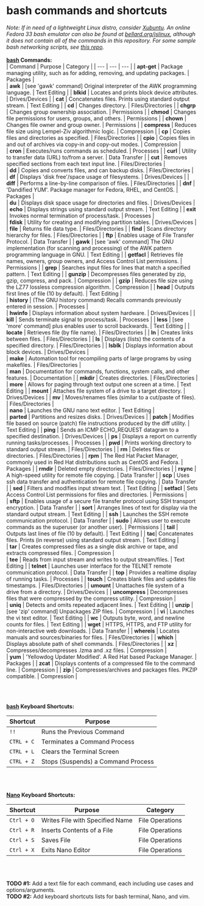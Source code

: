# bash commands and shortcuts 
*Note: If in need of a lightweight Linux distro, consider [Xubuntu](https://xubuntu.org/tour/). An online Fedora 33 bash emulator can also be found at [bellard.org/jslinux](https://bellard.org/jslinux/), although it does not contain all of the commands in this repository. For some sample bash networking scripts, see [this repo](https://github.com/chaseofthejungle/bash-networking-scripts).*
<br /><br />
**[bash](https://www.gnu.org/software/bash/) Commands:**  
| Command | Purpose | Category |
| --- | --- | --- |
| **apt-get** | Package managing utility, such as for adding, removing, and updating packages. | Packages |  
| **awk** | [see 'gawk' command] Original interpreter of the AWK programming language. | Text Editing |
| **blkid** | Locates and prints block device attributes. |  Drives/Devices |
| **cat** | Concatenates files. Prints using standard output stream. | Text Editing |
| **cd** | Changes directory. | Files/Directories |
| **chgrp** | Changes group ownership association. | Permissions |
| **chmod** | Changes file permissions for users, groups, and others. | Permissions |
| **chown** | Changes file owner and group owner. | Permissions |
| **compress** | Reduces file size using Lempel-Ziv algorithmic logic. | Compression |
| **cp** | Copies files and directories as specified. | Files/Directories |
| **cpio** | Copies files in and out of archives via copy-in and copy-out modes. | Compression |  
| **cron** | Executes/runs commands as scheduled. | Processes | 
| **curl** | Utility to transfer data (URL) to/from a server. | Data Transfer |
| **cut** | Removes specified sections from each text input line. | Files/Directories |  
| **dd** | Copies and converts files, and can backup disks. | Files/Directories |  
| **df** | Displays 'disk free'/space usage of filesystems. | Drives/Devices |
| **diff** | Performs a line-by-line comparison of files. | Files/Directories |
| **dnf** | 'Dandified YUM'. Package manager for Fedora, RHEL, and CentOS. | Packages |  
| **du** | Displays disk space usage for directories and files. | Drives/Devices |
| **echo** | Displays strings using standard output stream. | Text Editing | 
| **exit** | Invokes normal termination of process/task. | Processes |  
| **fdisk** | Utility for creating and modifying partition tables. | Drives/Devices |
| **file** | Returns file data type. | Files/Directories |
| **find** | Scans directory hierarchy for files. | Files/Directories |
| **ftp** | Enables usage of File Transfer Protocol. | Data Transfer |
| **gawk** | [see 'awk' command] The GNU implementation (for scanning and processing) of the AWK pattern programming language in GNU. | Text Editing |
| **getfacl** | Retrieves file names, owners, group owners, and Access Control List permissions. | Permissions |
| **grep** | Searches input files for lines that match a specified pattern. | Text Editing |
| **gunzip** | Decompresses files generated by zip, gzip, compress, and pack. | Compression |
| **gzip** | Reduces file size using the LZ77 lossless compression algorithm. | Compression |
| **head** | Outputs first lines of file (10 by default). | Text Editing |  
| **history** | (The GNU history command) Recalls commands previously entered in session. | Processes |  
| **hwinfo** | Displays information about system hardware. | Drives/Devices |
| **kill** | Sends terminate signal to process/task. | Processes |
| **less** | [see 'more' command] plus enables user to scroll backwards. | Text Editing |
| **locate** | Retrieves file (by file name). | Files/Directories |
| **ln** | Creates links between files. | Files/Directories |
| **ls** | Displays (lists) the contents of a specified directory. | Files/Directories |
| **lsblk** | Displays information about block devices. | Drives/Devices |  
| **make** | Automation tool for recompiling parts of large programs by using makefiles. | Files/Directories |  
| **man** | Documentation for commands, functions, system calls, and other features. | Documentation |
| **mkdir** | Creates directories. | Files/Directories |
| **more** | Allows for paging through text output one screen at a time. | Text Editing |
| **mount** | Attaches file system of a drive to a target directory. | Drives/Devices |
| **mv** | Moves/renames files (similar to a cut/paste of files). | Files/Directories |  
| **nano** | Launches the GNU nano text editor. | Text Editing |  
| **parted** | Partitions and resizes disks. | Drives/Devices |
| **patch** | Modifies file based on source (patch) file instructions produced by the diff utility. | Text Editing |
| **ping** | Sends an ICMP ECHO_REQUEST datagram to a specified destination. | Drives/Devices |
| **ps** | Displays a report on currently running tasks/processes. | Processes |
| **pwd** | Prints working directory to standard output stream. | Files/Directories |
| **rm** | Deletes files or directories. | Files/Directories |
| **rpm** | The Red Hat Packet Manager, commonly used in Red Hat distributions such as CentOS and Fedora. | Packages |
| **rmdir** | Deleted empty directories. | Files/Directories |
| **rsync** | A high-speed utility for remote file copying. | Data Transfer |
| **scp** | Uses ssh data transfer and authentication for remote file copying. | Data Transfer |
| **sed** | Filters and modifies input stream text. | Text Editing |
| **setfacl** | Sets Access Control List permissions for files and directories. | Permissions |  
| **sftp** | Enables usage of a secure file transfer protocol using SSH transport encryption. | Data Transfer |
| **sort** | Arranges lines of text for display via the standard output stream. | Text Editing |
| **ssh** | Launches the SSH remote communication protocol. | Data Transfer |
| **sudo** | Allows user to execute commands as the superuser (or another user). | Permissions |
| **tail** | Outputs last lines of file (10 by default). | Text Editing |
| **tac**| Concatenates files. Prints (in reverse) using standard output stream. | Text Editing |  
| **tar** | Creates compressed files as a single disk archive or tape, and extracts compressed files. | Compression |  
| **tee** | Reads from input stream and writes to output stream/files. | Text Editing |
| **telnet** | Launches user interface for the TELNET remote communication protocol. |  Data Transfer |
| **top** | Provides a realtime display of running tasks. | Processes |
| **touch** | Creates blank files and updates file timestamps. | Files/Directories |
| **umount** | Unattaches file system of a drive from a directory. | Drives/Devices |
| **uncompress** | Decompresses files that were compressed by the compress utility. | Compression |  
| **uniq** | Detects and omits repeated adjacent lines. | Text Editing |
| **unzip** | [see 'zip' command] Unpackages ZIP files. | Compression |
| **vi** | Launches the vi text editor. | Text Editing |
| **wc** | Outputs byte, word, and newline counts for files. | Text Editing |
| **wget** | HTTPS, HTTPS, and FTP utility for non-interactive web downloads. | Data Transfer |
| **whereis** | Locates manuals and sources/binaries for files. | Files/Directories |
| **which** | Displays absolute path of shell commands. | Files/Directories |
| **xz** | Compresses/decompresses .lzma and .xz files. | Compression |  
| **yum** | 'Yellowdog Updater Modified'. A Red Hat based Package Manager. | Packages |
| **zcat** | Displays contents of a compressed file to the command line. | Compression |
| **zip** | Compresses/archives and packages files. PKZIP compatible. | Compression |

<br /><br />

**[bash](https://www.gnu.org/software/bash/) Keyboard Shortcuts:**  
  
| Shortcut | Purpose |  
| --- | --- |  
| `!!` | Runs the Previous Command |  
| `CTRL + C` | Terminates a Command Process |  
| `CTRL + L` | Clears the Terminal Screen |  
| `CTRL + Z` | Stops (Suspends) a Command Process |

<br /><br />

**[Nano](https://www.nano-editor.org/dist/latest/faq.html) Keyboard Shortcuts:**

| Shortcut | Purpose | Category |
| --- | --- | --- |  
| `Ctrl + O` | Writes File with Specified Name | File Operations |
| `Ctrl + R` | Inserts Contents of a File | File Operations |
| `Ctrl + S` | Saves File | File Operations |
| `Ctrl + X` | Exits Nano Editor | File Operations |

<br /><br />

**TODO #1:** Add a text file for each command, each including use cases and options/arguments.  
**TODO #2:** Add keyboard shortcuts lists for bash terminal, Nano, and vim.  
